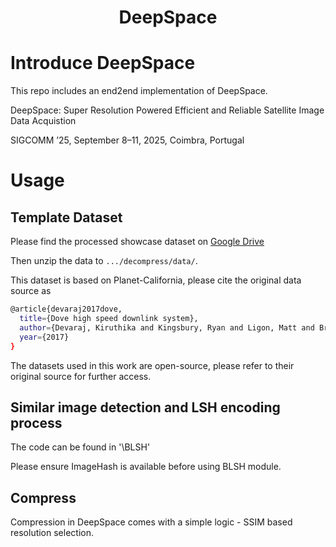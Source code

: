<h1 align="center">
  <b>DeepSpace</b><br>
</h1>

# Introduce DeepSpace

This repo includes an end2end implementation of DeepSpace.

DeepSpace: Super Resolution Powered Efficient and Reliable Satellite Image Data Acquistion

SIGCOMM ’25, September 8–11, 2025, Coimbra, Portugal

# Usage 

## Template Dataset

Please find the processed showcase dataset on [Google Drive](https://drive.google.com/drive/folders/15k_WgA8qqc4pFRkS0FEPnAhyhyfEQb18?usp=sharing)

Then unzip the data to `.../decompress/data/`.

This dataset is based on Planet-California, please cite the original data source as

```bash
@article{devaraj2017dove,
  title={Dove high speed downlink system},
  author={Devaraj, Kiruthika and Kingsbury, Ryan and Ligon, Matt and Breu, Joseph and Vittaldev, Vivek and Klofas, Bryan and Yeon, Patrick and Colton, Kyle},
  year={2017}
}
```

The datasets used in this work are open-source, please refer to their original source for further access.

## Similar image detection and LSH encoding process

The code can be found in '\BLSH'

Please ensure ImageHash is available before using BLSH module.

## Compress

Compression in DeepSpace comes with a simple logic - SSIM based resolution selection.
